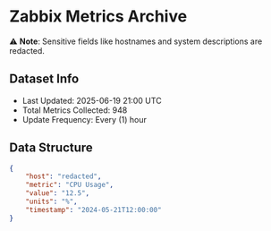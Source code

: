 # Zabbix Metrics Archive

⚠️ **Note**: Sensitive fields like hostnames and system descriptions are redacted.

## Dataset Info
- Last Updated: 2025-06-19 21:00 UTC
- Total Metrics Collected: 948
- Update Frequency: Every (1) hour

## Data Structure
```json
{
    "host": "redacted",
    "metric": "CPU Usage",
    "value": "12.5",
    "units": "%",
    "timestamp": "2024-05-21T12:00:00"
}
```
